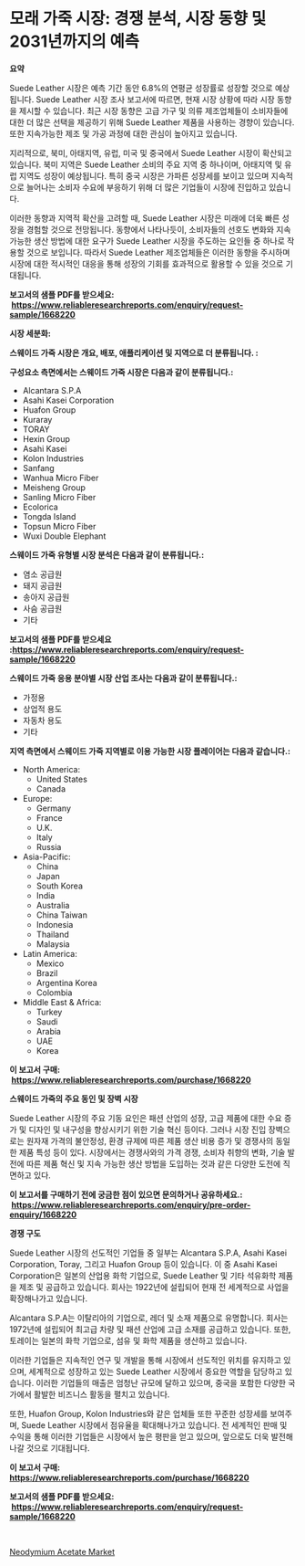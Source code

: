 <p><h1>모래 가죽 시장: 경쟁 분석, 시장 동향 및 2031년까지의 예측</h1></p><p><strong>요약</strong></p>
<p><p>Suede Leather 시장은 예측 기간 동안 6.8%의 연평균 성장률로 성장할 것으로 예상됩니다. Suede Leather 시장 조사 보고서에 따르면, 현재 시장 상황에 따라 시장 동향을 제시할 수 있습니다. 최근 시장 동향은 고급 가구 및 의류 제조업체들이 소비자들에 대한 더 많은 선택을 제공하기 위해 Suede Leather 제품을 사용하는 경향이 있습니다. 또한 지속가능한 제조 및 가공 과정에 대한 관심이 높아지고 있습니다.</p><p>지리적으로, 북미, 아태지역, 유럽, 미국 및 중국에서 Suede Leather 시장이 확산되고 있습니다. 북미 지역은 Suede Leather 소비의 주요 지역 중 하나이며, 아태지역 및 유럽 지역도 성장이 예상됩니다. 특히 중국 시장은 가파른 성장세를 보이고 있으며 지속적으로 늘어나는 소비자 수요에 부응하기 위해 더 많은 기업들이 시장에 진입하고 있습니다.</p><p>이러한 동향과 지역적 확산을 고려할 때, Suede Leather 시장은 미래에 더욱 빠른 성장을 경험할 것으로 전망됩니다. 동향에서 나타나듯이, 소비자들의 선호도 변화와 지속가능한 생산 방법에 대한 요구가 Suede Leather 시장을 주도하는 요인들 중 하나로 작용할 것으로 보입니다. 따라서 Suede Leather 제조업체들은 이러한 동향을 주시하며 시장에 대한 적시적인 대응을 통해 성장의 기회를 효과적으로 활용할 수 있을 것으로 기대됩니다.</p></p>
<p><strong>보고서의 샘플 PDF를 받으세요: &nbsp;<a href="https://www.reliableresearchreports.com/enquiry/request-sample/1668220">https://www.reliableresearchreports.com/enquiry/request-sample/1668220</a></strong></p>
<p><strong>시장 세분화:</strong></p>
<p><strong> 스웨이드 가죽 시장은 개요, 배포, 애플리케이션 및 지역으로 더 분류됩니다. :</strong></p>
<p><strong>구성요소 측면에서는 스웨이드 가죽 시장은 다음과 같이 분류됩니다.:</strong></p>
<p><ul><li>Alcantara S.P.A</li><li>Asahi Kasei Corporation</li><li>Huafon Group</li><li>Kuraray</li><li>TORAY</li><li>Hexin Group</li><li>Asahi Kasei</li><li>Kolon Industries</li><li>Sanfang</li><li>Wanhua Micro Fiber</li><li>Meisheng Group</li><li>Sanling Micro Fiber</li><li>Ecolorica</li><li>Tongda Island</li><li>Topsun Micro Fiber</li><li>Wuxi Double Elephant</li></ul></p>
<p><strong> 스웨이드 가죽 유형별 시장 분석은 다음과 같이 분류됩니다.:</strong></p>
<p><ul><li>염소 공급원</li><li>돼지 공급원</li><li>송아지 공급원</li><li>사슴 공급원</li><li>기타</li></ul></p>
<p><strong>보고서의 샘플 PDF를 받으세요 :<a href="https://www.reliableresearchreports.com/enquiry/request-sample/1668220">https://www.reliableresearchreports.com/enquiry/request-sample/1668220</a></strong></p>
<p><strong> 스웨이드 가죽 응용 분야별 시장 산업 조사는 다음과 같이 분류됩니다.:</strong></p>
<p><ul><li>가정용</li><li>상업적 용도</li><li>자동차 용도</li><li>기타</li></ul></p>
<p><strong>지역 측면에서 스웨이드 가죽 지역별로 이용 가능한 시장 플레이어는 다음과 같습니다.:</strong></p>
<p><ul>
    <li>
        North America:
        <ul>
            <li>United States</li>
            <li>Canada</li>
        </ul>
    </li>
    <li>
        Europe:
        <ul>
            <li>Germany</li>
            <li>France</li>
            <li>U.K.</li>
            <li>Italy</li>
            <li>Russia</li>
        </ul>
    </li>
    <li>
        Asia-Pacific:
        <ul>
            <li>China</li>
            <li>Japan</li>
            <li>South Korea</li>
            <li>India</li>
            <li>Australia</li>
            <li>China Taiwan</li>
            <li>Indonesia</li>
            <li>Thailand</li>
            <li>Malaysia</li>
        </ul>
    </li>
    <li>
        Latin America:
        <ul>
            <li>Mexico</li>
            <li>Brazil</li>
            <li>Argentina Korea</li>
            <li>Colombia</li>
        </ul>
    </li>
    <li>
        Middle East & Africa:
        <ul>
            <li>Turkey</li>
            <li>Saudi</li>
            <li>Arabia</li>
            <li>UAE</li>
            <li>Korea</li>
        </ul>
    </li>
    </ul></p>
<p><strong>이 보고서 구매: &nbsp;<a href="https://www.reliableresearchreports.com/purchase/1668220">https://www.reliableresearchreports.com/purchase/1668220</a></strong></p>
<p><strong>스웨이드 가죽의 주요 동인 및 장벽 시장</strong></p>
<p><p>Suede Leather 시장의 주요 기동 요인은 패션 산업의 성장, 고급 제품에 대한 수요 증가 및 디자인 및 내구성을 향상시키기 위한 기술 혁신 등이다. 그러나 시장 진입 장벽으로는 원자재 가격의 불안정성, 환경 규제에 따른 제품 생산 비용 증가 및 경쟁사의 동일한 제품 특성 등이 있다. 시장에서는 경쟁사와의 가격 경쟁, 소비자 취향의 변화, 기술 발전에 따른 제품 혁신 및 지속 가능한 생산 방법을 도입하는 것과 같은 다양한 도전에 직면하고 있다.</p></p>
<p><strong>이 보고서를 구매하기 전에 궁금한 점이 있으면 문의하거나 공유하세요.: &nbsp;<a href="https://www.reliableresearchreports.com/enquiry/pre-order-enquiry/1668220">https://www.reliableresearchreports.com/enquiry/pre-order-enquiry/1668220</a></strong></p>
<p><strong>경쟁 구도</strong></p>
<p><p>Suede Leather 시장의 선도적인 기업들 중 일부는 Alcantara S.P.A, Asahi Kasei Corporation, Toray, 그리고 Huafon Group 등이 있습니다. 이 중 Asahi Kasei Corporation은 일본의 산업용 화학 기업으로, Suede Leather 및 기타 석유화학 제품을 제조 및 공급하고 있습니다. 회사는 1922년에 설립되어 현재 전 세계적으로 사업을 확장해나가고 있습니다. </p><p>Alcantara S.P.A는 이탈리아의 기업으로, 레더 및 소재 제품으로 유명합니다. 회사는 1972년에 설립되어 최고급 차량 및 패션 산업에 고급 소재를 공급하고 있습니다. 또한, 토레이는 일본의 화학 기업으로, 섬유 및 화학 제품을 생산하고 있습니다. </p><p>이러한 기업들은 지속적인 연구 및 개발을 통해 시장에서 선도적인 위치를 유지하고 있으며, 세계적으로 성장하고 있는 Suede Leather 시장에서 중요한 역할을 담당하고 있습니다. 이러한 기업들의 매출은 엄청난 규모에 달하고 있으며, 중국을 포함한 다양한 국가에서 활발한 비즈니스 활동을 펼치고 있습니다.</p><p>또한, Huafon Group, Kolon Industries와 같은 업체들 또한 꾸준한 성장세를 보여주며, Suede Leather 시장에서 점유율을 확대해나가고 있습니다. 전 세계적인 판매 및 수익을 통해 이러한 기업들은 시장에서 높은 평판을 얻고 있으며, 앞으로도 더욱 발전해 나갈 것으로 기대됩니다.</p></p>
<p><strong>이 보고서 구매: &nbsp; <a href="https://www.reliableresearchreports.com/purchase/1668220">https://www.reliableresearchreports.com/purchase/1668220</a></strong></p>
<p><strong>보고서의 샘플 PDF를 받으세요: &nbsp;<a href="https://www.reliableresearchreports.com/enquiry/request-sample/1668220">https://www.reliableresearchreports.com/enquiry/request-sample/1668220</a></strong><strong></strong></p>
<p>&nbsp;</p>
<p><p><a href="https://invited-way-688.notion.site/Neodymium-Acetate-Market-Research-Report-Reveals-The-Latest-Trends-And-Opportunities-of-this-Market--5ee37a6588e743bfa57af42e580e93fb">Neodymium Acetate Market</a></p></p>